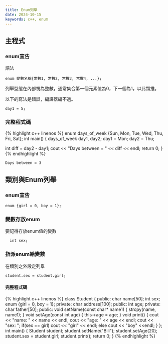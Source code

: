 ```yaml
---
title: Enum列舉
date: 2024-10-15
keywords: c++, enum 
---
```


## 主程式

### enum宣告

語法

```
enum 變數名稱{常數1, 常數2, 常數3, 常數4, ...};
```

列舉型態在內部視為整數，通常集合第一個元素值為0，下一個為1，以此類推。

以下的寫法是錯誤，編譯器編不過。
```
day1 = 5;
```

### 完整程式碼

{% highlight c++ linenos %}
enum days_of_week {Sun, Mon, Tue, Wed, Thu, Fri, Sat};
int main() {
  days_of_week day1, day2;
  day1 = Mon;
  day2 = Thu;
  
  int diff = day2 - day1;
  cout << "Days between = " << diff << endl;
  return 0;
}  
{% endhighlight %}

```
Days between = 3
```

## 類別與Enum列舉

### enum宣告

```
enum {girl = 0, boy = 1};
```

### 變數存放enum

要記得存放enum值的變數

```
  int sex;
```

### 指派enum給變數

在類別之外設定列舉
```
student.sex = student.girl;
```

#### 完整程式碼

{% highlight c++ linenos %}
class Student {
public:
  char name[50];
  int sex;
  enum {girl = 0, boy = 1};
private:
  char address[100];
public:
  int age;
private:
  char father[50];
public:
  void setName(const char* name1) {
    strcpy(name, name1);
  }
  void setAge(const int age) {
    this->age = age;
  }
  void print() {
    cout << "name: " << name << endl;
    cout << "age: " << age << endl;
    cout << "sex: ";
    if(sex == girl)
      cout << "girl" << endl;
    else
      cout << "boy" <<endl;
  }
};
int main() {
  Student student;
  student.setName("Bill");
  student.setAge(20);
  student.sex = student.girl;
  student.print();
  return 0;
}
{% endhighlight %}

